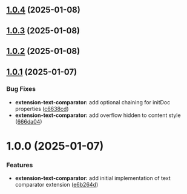 ## [1.0.4](https://github.com/purocean/yank-note-extension/compare/extension-text-comparator-1.0.3...extension-text-comparator-1.0.4) (2025-01-08)



## [1.0.3](https://github.com/purocean/yank-note-extension/compare/extension-text-comparator-1.0.2...extension-text-comparator-1.0.3) (2025-01-08)



## [1.0.2](https://github.com/purocean/yank-note-extension/compare/extension-text-comparator-1.0.1...extension-text-comparator-1.0.2) (2025-01-08)



## [1.0.1](https://github.com/purocean/yank-note-extension/compare/extension-text-comparator-1.0.0...extension-text-comparator-1.0.1) (2025-01-07)


### Bug Fixes

* **extension-text-comparator:** add optional chaining for initDoc properties ([c6638cd](https://github.com/purocean/yank-note-extension/commit/c6638cdf6cdfab737e26ecf43043ec45134e9dd5))
* **extension-text-comparator:** add overflow hidden to content style ([666da04](https://github.com/purocean/yank-note-extension/commit/666da04a23e44d08298361087cab1f80d8d2f8db))



# 1.0.0 (2025-01-07)


### Features

* **extension-text-comparator:** add initial implementation of text comparator extension ([e6b264d](https://github.com/purocean/yank-note-extension/commit/e6b264daf77fc94379f6b5d9a4e08182c7fbbba7))



